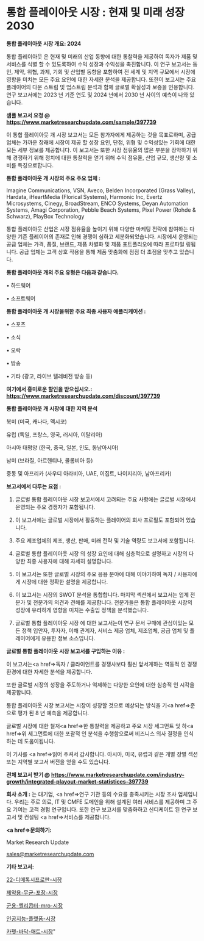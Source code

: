 # 통합 플레이아웃 시장 : 현재 및 미래 성장 2030

<strong>통합 플레이아웃 시장 개요: 2024</strong>

통합 플레이아웃 은 현재 및 미래의 산업 동향에 대한 통찰력을 제공하여 독자가 제품 및 서비스를 식별 할 수 있도록하여 수익 성장과 수익성을 촉진합니다. 이 연구 보고서는 동인, 제약, 위협, 과제, 기회 및 산업별 동향을 포함하여 전 세계 및 지역 규모에서 시장에 영향을 미치는 모든 주요 요인에 대한 자세한 분석을 제공합니다. 또한이 보고서는 주요 플레이어의 다운 스트림 및 업스트림 분석과 함께 글로벌 확실성과 보증을 인용합니다. 연구 보고서에는 2023 년 기준 연도 및 2024 년에서 2030 년 사이의 예측이 나와 있습니다.



<strong>샘플 보고서 요청 @ <a href=https://www.marketresearchupdate.com/sample/397739>https://www.marketresearchupdate.com/sample/397739</a></strong>

이 통합 플레이아웃 개 시장 보고서는 모든 참가자에게 제공하는 것을 목표로하며, 공급 업체는 가까운 장래에 시장이 제공 할 성장 요인, 단점, 위협 및 수익성있는 기회에 대한 모든 세부 정보를 제공합니다. 이 보고서는 또한 시장 점유율의 많은 부분을 장악하기 위해 경쟁하기 위해 정치에 대한 통찰력을 얻기 위해 수익 점유율, 산업 규모, 생산량 및 소비를 특징으로합니다.



<strong>통합 플레이아웃 개 시장의 주요 주요 업체 :</strong>

Imagine Communications, VSN, Aveco, Belden Incorporated (Grass Valley), Hardata, iHeartMedia (Florical Systems), Harmonic Inc, Evertz Microsystems, Cinegy, BroadStream, ENCO Systems, Deyan Automation Systems, Amagi Corporation, Pebble Beach Systems, Pixel Power (Rohde & Schwarz), PlayBox Technology

통합 플레이아웃 산업은 시장 점유율을 높이기 위해 다양한 마케팅 전략에 참여하는 다양한 기존 플레이어의 존재로 인해 경쟁이 심하고 세분화되었습니다. 시장에서 운영되는 공급 업체는 가격, 품질, 브랜드, 제품 차별화 및 제품 포트폴리오에 따라 프로파일 링됩니다. 공급 업체는 고객 상호 작용을 통해 제품 맞춤화에 점점 더 초점을 맞추고 있습니다.



<strong>통합 플레이아웃 개의 주요 유형은 다음과 같습니다.</strong>

• 하드웨어

• 소프트웨어



<strong>통합 플레이아웃 개 시장을위한 주요 최종 사용자 애플리케이션 :</strong>

• 스포츠

• 소식

• 오락

• 방송

• 기타 (광고, 라이브 텔레비전 방송 등)



<strong>여기에서 흥미로운 할인을 받으십시오.: <a href=https://www.marketresearchupdate.com/discount/397739>https://www.marketresearchupdate.com/discount/397739</a></strong>



<strong>통합 플레이아웃 개 시장에 대한 지역 분석</strong>

북미 (미국, 캐나다, 멕시코)

유럽 (독일, 프랑스, 영국, 러시아, 이탈리아)

아시아 태평양 (한국, 중국, 일본, 인도, 동남아시아)

남미 (브라질, 아르헨티나, 콜롬비아 등)

중동 및 아프리카 (사우디 아라비아, UAE, 이집트, 나이지리아, 남아프리카)



<strong>보고서에서 다루는 요점 :</strong>

1. 글로벌 통합 플레이아웃 시장 보고서에서 고려되는 주요 사항에는 글로벌 시장에서 운영되는 주요 경쟁자가 포함됩니다.

2. 이 보고서에는 글로벌 시장에서 활동하는 플레이어의 회사 프로필도 포함되어 있습니다.

3. 주요 제조업체의 제조, 생산, 판매, 미래 전략 및 기술 역량도 보고서에 포함됩니다.

4. 글로벌 통합 플레이아웃 시장 의 성장 요인에 대해 심층적으로 설명하고 시장의 다양한 최종 사용자에 대해 자세히 설명합니다.

5. 이 보고서는 또한 글로벌 시장의 주요 응용 분야에 대해 이야기하여 독자 / 사용자에게 시장에 대한 정확한 설명을 제공합니다.

6. 이 보고서는 시장의 SWOT 분석을 통합합니다. 마지막 섹션에서 보고서는 업계 전문가 및 전문가의 의견과 견해를 제공합니다. 전문가들은 통합 플레이아웃 시장의 성장에 유리하게 영향을 미치는 수출입 정책을 분석했습니다.

7. 글로벌 통합 플레이아웃 시장 에 대한 보고서는이 연구 문서 구매에 관심이있는 모든 정책 입안자, 투자자, 이해 관계자, 서비스 제공 업체, 제조업체, 공급 업체 및 플레이어에게 유용한 정보 소스입니다.



<strong>글로벌 통합 플레이아웃 시장 보고서를 구입하는 이유 :</strong>

이 보고서는<a href=>독자 / 클</a>라이언트를 경쟁사보다 훨씬 앞서게하는 역동적 인 경쟁 환경에 대한 자세한 분석을 제공합니다.

또한 글로벌 시장의 성장을 주도하거나 억제하는 다양한 요인에 대한 심층적 인 시각을 제공합니다.

통합 플레이아웃 시장 보고서는 시장이 성장할 것으로 예상되는 방식을 기<a href=>준으로</a> 평가 된 8 년 예측을 제공합니다.

글로벌 시장에 대한 철저<a href=>한 통찰력</a>을 제공하고 주요 시장 세그먼트 및 하<a href=>위 세그</a>먼트에 대한 포괄적 인 분석을 수행함으로써 비즈니스 의사 결정을 인식하는 데 도움이됩니다.

이 기사를 <a href=>읽어 주</a>셔서 감사합니다. 아시아, 미국, 유럽과 같은 개별 장별 섹션 또는 지역별 보고서 버전을 얻을 수도 있습니다.



<strong>전체 보고서 받기 @ <a href=https://www.marketresearchupdate.com/industry-growth/integrated-playout-market-statistices-397739>https://www.marketresearchupdate.com/industry-growth/integrated-playout-market-statistices-397739</a></strong>



<strong>회사 소개 :</strong>
는 대기업, <a href=>연구 기</a>관 등의 수요를 충족시키는 시장 조사 업체입니다. 우리는 주로 의료, IT 및 CMFE 도메인을 위해 설계된 여러 서비스를 제공하며 그 주요 기여는 고객 경험 연구입니다. 또한 연구 보고서를 맞춤화하고 신디케이트 된 연구 보고서 및 컨설팅 <a href=>서비</a>스를 제공합니다.



<strong><a href=>문의하기:</a></strong>

Market Research Update

sales@marketresearchupdate.com



<strong>기타 보고서:</strong>

<a href=https://www.linkedin.com/pulse/22-디메톡시프로판-시장-동향-및-성장-전망-survey-spotlight-pro-24-analysis/>22-디메톡시프로판-시장</a>

<a href=https://www.linkedin.com/pulse/제약용-무균-포장-시장-현재-및-미래-성장-2029-trendsetters-talk-360-analysis-rgrmf/>제약용-무균-포장-시장</a>

<a href=https://www.linkedin.com/pulse/군용-헬리콥터-mro-시장-현재-및-미래-성장-2029-consumer-connection-chronicles-24--pzzkf/>군용-헬리콥터-mro-시장</a>

<a href=https://www.linkedin.com/pulse/인공지능-플랫폼-시장-규모-및-성장-2023-survey-savvy-insights-360-analysis-chaof/>인공지능-플랫폼-시장</a>

<a href=https://www.linkedin.com/pulse/카펫-바닥-매트-시장-규모-및-성장-2023-market-matrix-musings-analysis-a6pcf/>카펫-바닥-매트-시장</a>"
